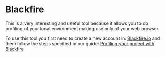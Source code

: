 # Blackfire

This is a very interesting and useful tool because it allows you to do profiling of your local environment making use only of your web browser.

To use this tool you first need to create a new account in: [Blackfire.io](https://blackfire.io) and them follow the steps specified in our guide: [Profiling your project with Blackfire](../working-with-humpback/profiling-your-project-with-blackfire.md)
